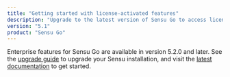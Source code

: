 ```yaml
---
title: "Getting started with license-activated features"
description: "Upgrade to the latest version of Sensu Go to access license-activated features designed for enterprises."
version: "5.1"
product: "Sensu Go"
---
```


Enterprise features for Sensu Go are available in version 5.2.0 and later.
See the [upgrade guide][1] to upgrade your Sensu installation, and visit the [latest documentation][2] to get started.

[1]: /sensu-go/latest/installation/upgrade
[2]: /sensu-go/latest/getting-started/enterprise
